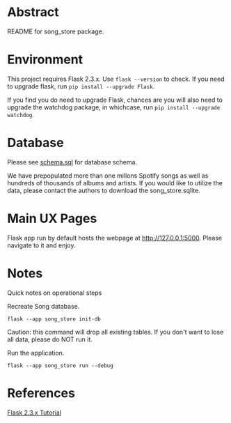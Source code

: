 # Abstract
README for song_store package.

# Environment
This project requires Flask 2.3.x. Use ```flask --version``` to check. If you need to upgrade flask, run ```pip install --upgrade Flask```.

If you find you do need to upgrade Flask, chances are you will also need to upgrade the watchdog package, in whichcase, run ```pip install --upgrade watchdog```.

# Database
Please see [schema.sql](./song_store/schema.sql) for database schema.

We have prepopulated more than one millons Spotify songs as well as hundreds of thousands of albums and artists. If you would like to utilize the data, please contact the authors to download the song_store.sqlite.

# Main UX Pages
Flask app run by default hosts the webpage at http://127.0.0.1:5000. Please navigate to it and enjoy.

# Notes
Quick notes on operational steps

Recreate Song database.
```
flask --app song_store init-db
```
Caution: this command will drop all existing tables. If you don't want to lose all data, please do NOT run it.

Run the application.
```
flask --app song_store run --debug
```

# References
[Flask 2.3.x Tutorial](https://flask.palletsprojects.com/en/2.3.x/tutorial/factory/)

